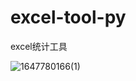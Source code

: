 # excel-tool-py
excel统计工具

![1647780166(1)](https://user-images.githubusercontent.com/51251260/159162899-0d801f79-4498-49d5-bcd5-0d813279898f.jpg)
